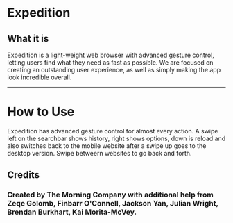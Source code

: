 
# Expedition

## What it is

Expedition is a light-weight web browser with advanced gesture control, letting users find what they need as fast as possible. We are focused on creating an outstanding user experience, as well as simply making the app look incredible overall.

---
# How to Use

Expedition has advanced gesture control for almost every action. A swipe left on the searchbar shows history, right shows options, down is reload and also switches back to the mobile website after a swipe up goes to the desktop version. Swipe betweern websites to go back and forth.

## Credits

### Created by The Morning Company with additional help from Zeqe Golomb, Finbarr O'Connell, Jackson Yan, Julian Wright, Brendan Burkhart, Kai Morita-McVey.
